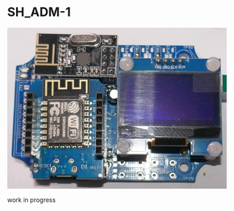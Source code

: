 # SH_ADM-1

![PCBA SH_ADM-1 A1](https://github.com/DB1BMN/SH_ADM-1/blob/main/doc/photos/p1170167_crop_corrected_640.jpg?raw=true)


work in progress

